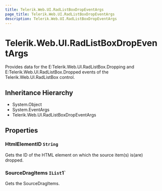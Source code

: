 ```yaml
---
title: Telerik.Web.UI.RadListBoxDropEventArgs
page_title: Telerik.Web.UI.RadListBoxDropEventArgs
description: Telerik.Web.UI.RadListBoxDropEventArgs
---
```


# Telerik.Web.UI.RadListBoxDropEventArgs

Provides data for the E:Telerik.Web.UI.RadListBox.Dropping and E:Telerik.Web.UI.RadListBox.Dropped events of the Telerik.Web.UI.RadListBox control.

## Inheritance Hierarchy

* System.Object
* System.EventArgs
* Telerik.Web.UI.RadListBoxDropEventArgs

## Properties

###  HtmlElementID `String`

Gets the ID of the HTML element on which the source item(s) is(are) dropped.

###  SourceDragItems `IList`1`

Gets the SourceDragItems.

